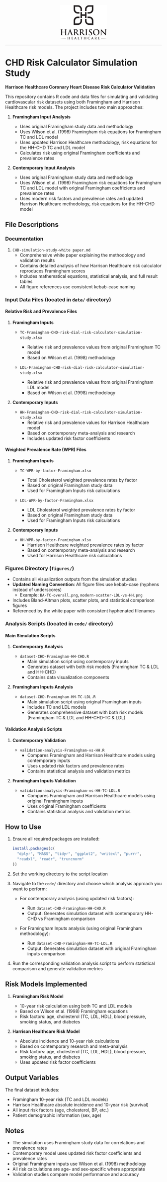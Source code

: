 <div align="center">
  <img src="../../../assets/harrison-logo.jpg" alt="Harrison Healthcare Logo" width="150">
</div>

---

# CHD Risk Calculator Simulation Study

**Harrison Healthcare Coronary Heart Disease Risk Calculator Validation**

This repository contains R code and data files for simulating and validating cardiovascular risk datasets using both Framingham and Harrison Healthcare risk models. The project includes two main approaches:

1. **Framingham Input Analysis**
   - Uses original Framingham study data and methodology
   - Uses Wilson et al. (1998) Framingham risk equations for Framingham TC and LDL model
   - Uses updated Harrison Healthcare methodology, risk equations for the HH-CHD TC and LDL model
   - Calculates risk using original Framingham coefficients and prevalence rates
   

2. **Contemporary Input Analysis**
   - Uses original Framingham study data and methodology
   - Uses Wilson et al. (1998) Framingham risk equations for Framingham TC and LDL model with original Framingham coefficients and prevalence rates
   - Uses modern risk factors and prevalence rates and updated Harrison Healthcare methodology, risk equations for the HH-CHD model


## File Descriptions

### Documentation

1. `CHD-simulation-study-white paper.md`
   - Comprehensive white paper explaining the methodology and validation results
   - Contains detailed analysis of how Harrison Healthcare risk calculator reproduces Framingham scores
   - Includes mathematical equations, statistical analysis, and full result tables
   - All figure references use consistent kebab-case naming
   
### Input Data Files (located in `data/` directory)

#### Relative Risk and Prevalence Files

1. **Framingham Inputs**
   - `TC-Framingham-CHD-risk-dial-risk-calculator-simulation-study.xlsx`
     - Relative risk and prevalence values from original Framingham TC model
     - Based on Wilson et al. (1998) methodology
   
   - `LDL-Framingham-CHD-risk-dial-risk-calculator-simulation-study.xlsx`
     - Relative risk and prevalence values from original Framingham LDL model
     - Based on Wilson et al. (1998) methodology

2. **Contemporary Inputs**
   - `HH-Framingham-CHD-risk-dial-risk-calculator-simulation-study.xlsx`
     - Relative risk and prevalence values for Harrison Healthcare model
     - Based on contemporary meta-analysis and research
     - Includes updated risk factor coefficients

#### Weighted Prevalence Rate (WPR) Files

1. **Framingham Inputs**
   - `TC-WPR-by-factor-Framingham.xlsx`
     - Total Cholesterol weighted prevalence rates by factor
     - Based on original Framingham study data
     - Used for Framingham Inputs risk calculations
   
   - `LDL-WPR-by-factor-Framingham.xlsx`
     - LDL Cholesterol weighted prevalence rates by factor
     - Based on original Framingham study data
     - Used for Framingham Inputs risk calculations

2. **Contemporary Inputs**
   - `HH-WPR-by-factor-Framingham.xlsx`
     - Harrison Healthcare weighted prevalence rates by factor
     - Based on contemporary meta-analysis and research
     - Used for Harrison Healthcare risk calculations

### Figures Directory (`figures/`)

- Contains all visualization outputs from the simulation studies
- **Updated Naming Convention**: All figure files use kebab-case (hyphens instead of underscores)
  - Example: `BA-TC-overall.png`, `modern-scatter-LDL-vs-HH.png`
- Includes Bland-Altman plots, scatter plots, and statistical comparison figures
- Referenced by the white paper with consistent hyphenated filenames

### Analysis Scripts (located in `code/` directory)

#### Main Simulation Scripts

1. **Contemporary Analysis**
   - `dataset-CHD-Framingham-HH-CHD.R`
     - Main simulation script using contemporary inputs
     - Generates dataset with both risk models (Framingham TC & LDL and HH-CHD)
     - Contains data visualization components

2. **Framingham Inputs Analysis**
   - `dataset-CHD-Framingham-HH-TC-LDL.R`
     - Main simulation script using original Framingham inputs
     - Includes TC and LDL models
     - Generates comprehensive dataset with both risk models (Framingham TC & LDL and HH-CHD-TC & LDL)

#### Validation Analysis Scripts

1. **Contemporary Validation**
   - `validation-analysis-Framingham-vs-HH.R`
     - Compares Framingham and Harrison Healthcare models using contemporary inputs
     - Uses updated risk factors and prevalence rates
     - Contains statistical analysis and validation metrics

2. **Framingham Inputs Validation**
   - `validation-analysis-Framingham-vs-HH-TC-LDL.R`
     - Compares Framingham and Harrison Healthcare models using original Framingham inputs
     - Uses original Framingham coefficients
     - Contains statistical analysis and validation metrics

## How to Use

1. Ensure all required packages are installed:
   ```R
   install.packages(c(
     "dplyr", "MASS", "tidyr", "ggplot2", "writexl", "purrr",
     "readxl", "readr", "truncnorm"
   ))
   ```

2. Set the working directory to the script location
3. Navigate to the `code/` directory and choose which analysis approach you want to perform:
   - For contemporary analysis (using updated risk factors):
     - Run `dataset-CHD-Framingham-HH-CHD.R`
     - Output: Generates simulation dataset with contemporary HH-CHD vs Framingham comparison
   
   - For Framingham Inputs analysis (using original Framingham methodology):
     - Run `dataset-CHD-Framingham-HH-TC-LDL.R`
     - Output: Generates simulation dataset with original Framingham inputs comparison

4. Run the corresponding validation analysis script to perform statistical comparison and generate validation metrics

## Risk Models Implemented

1. **Framingham Risk Model**
   - 10-year risk calculation using both TC and LDL models
   - Based on Wilson et al. (1998) Framingham equations
   - Risk factors: age, cholesterol (TC, LDL, HDL), blood pressure, smoking status, and diabetes

2. **Harrison Healthcare Risk Model**
   - Absolute incidence and 10-year risk calculations
   - Based on contemporary research and meta-analysis
   - Risk factors: age, cholesterol (TC, LDL, HDL), blood pressure, smoking status, and diabetes
   - Uses updated risk factor coefficients

## Output Variables

The final dataset includes:
- Framingham 10-year risk (TC and LDL models)
- Harrison Healthcare absolute incidence and 10-year risk (survival)
- All input risk factors (age, cholesterol, BP, etc.)
- Patient demographic information (sex, age)

## Notes

- The simulation uses Framingham study data for correlations and prevalence rates
- Contemporary model uses updated risk factor coefficients and prevalence rates
- Original Framingham inputs use Wilson et al. (1998) methodology
- All risk calculations are age- and sex-specific where appropriate
- Validation studies compare model performance and accuracy
